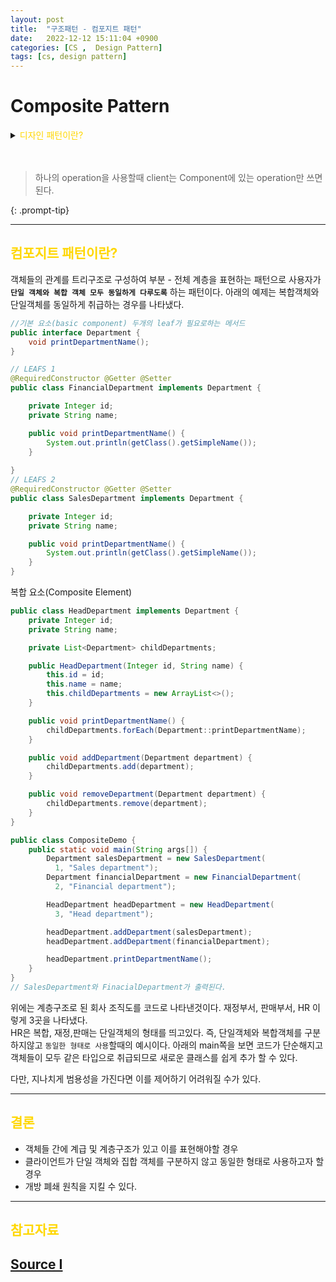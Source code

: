 ```yaml
---
layout: post
title:  "구조패턴 - 컴포지트 패턴"
date:   2022-12-12 15:11:04 +0900
categories: [CS ,  Design Pattern]
tags: [cs, design pattern]
---
```

# Composite Pattern

<details>
<summary><span style="color: gold"> 디자인 패턴이란? </span></summary>
<div markdown="1">
## <span style="color: gold"> 디자인 패턴이란? </span>
- 디자인 패턴은 소프트웨어 공학의 소프트웨어 설계에서 공통으로 발생하는 문제를 자주 쓰이는 설계 방법을 정리한 패턴이다.
- 디자인 패턴을 참고하여 개발하면 효율성과 유지보수성, 운용성이 높아지며, 프로그램 최적화가 된다고 한다.
　 

디자인 패턴을 목적과 범위로 나눌수 있다

|구분|유형|설명|
|:---:|:---:|:---|
| |생성|객체 인스턴스 생성에 관여, 클래스 정의와 객체 생성 방식을 구조화, 캡슐화를 수행|
|목적|구조|더 큰 구조 형성 목적으로 클래스나 객체의 조합을 다루는 패턴|
|    |행위|클래스나 객체들이 상호작용하는 방법과 역할 분담을 다루는 패턴|
|범위|클래스|클래스간 관련성(상속), 컴파일 시 정적으로 결정|
|    |객체|객체 간 관련성을 다루는 패턴, 런타임 시 동적으로 결정|

---
</div>
</details>  
  
　

>하나의 operation을 사용할때 client는 Component에 있는 operation만 쓰면된다.  
>
{: .prompt-tip}


---
## <span style="color: gold"> 컴포지트 패턴이란? </span>  

객체들의 관계를 트리구조로 구성하여 부분 - 전체 계층을 표현하는 패턴으로 사용자가 **`단일 객체와 복합 객체 모두 동일하게 다루도록`** 하는 패턴이다. 아래의 예제는 복합객체와 단일객체를 동일하게 취급하는 경우를 나타냈다.

```java
//기본 요소(basic component) 두개의 leaf가 필요로하는 메서드
public interface Department {
    void printDepartmentName();
}

// LEAFS 1
@RequiredConstructor @Getter @Setter
public class FinancialDepartment implements Department {

    private Integer id;
    private String name;

    public void printDepartmentName() {
        System.out.println(getClass().getSimpleName());
    }
    
}
// LEAFS 2
@RequiredConstructor @Getter @Setter
public class SalesDepartment implements Department {

    private Integer id;
    private String name;

    public void printDepartmentName() {
        System.out.println(getClass().getSimpleName());
    }
}
```

복합 요소(Composite Element)
```java
public class HeadDepartment implements Department {
    private Integer id;
    private String name;

    private List<Department> childDepartments;

    public HeadDepartment(Integer id, String name) {
        this.id = id;
        this.name = name;
        this.childDepartments = new ArrayList<>();
    }

    public void printDepartmentName() {
        childDepartments.forEach(Department::printDepartmentName);
    }

    public void addDepartment(Department department) {
        childDepartments.add(department);
    }

    public void removeDepartment(Department department) {
        childDepartments.remove(department);
    }
}

public class CompositeDemo {
    public static void main(String args[]) {
        Department salesDepartment = new SalesDepartment(
          1, "Sales department");
        Department financialDepartment = new FinancialDepartment(
          2, "Financial department");

        HeadDepartment headDepartment = new HeadDepartment(
          3, "Head department");

        headDepartment.addDepartment(salesDepartment);
        headDepartment.addDepartment(financialDepartment);

        headDepartment.printDepartmentName();
    }
}
// SalesDepartment와 FinacialDepartment가 출력된다.
```
위에는 계층구조로 된 회사 조직도를 코드로 나타낸것이다.
재정부서, 판매부서, HR 이렇게 3곳을 나타냈다.  
HR은 복합, 재정,판매는 단일객체의 형태를 띄고있다. 즉, 단일객체와 복합객체를 구분하지않고 `동일한 형태로 사용`할때의 예시이다.
아래의 main쪽을 보면 코드가 단순해지고 객체들이 모두 같은 타입으로 취급되므로 새로운 클래스를 쉽게 추가 할 수 있다.

다만, 지나치게 범용성을 가진다면 이를 제어하기 어려워질 수가 있다.

---
## <span style="color: gold"> 결론 </span>  

 - 객체들 간에 계급 및 계층구조가 있고 이를 표현해야할 경우
 - 클라이언트가 단일 객체와 집합 객체를 구분하지 않고 동일한 형태로 사용하고자 할 경우
 - 개방 폐쇄 원칙을 지킬 수 있다.
  
---
## <span style="color: gold"> 참고자료 </span>  
[Source Ⅰ](https://www.baeldung.com/java-composite-pattern)
---